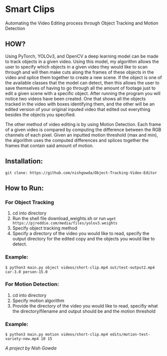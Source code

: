 # Smart Clips
Automating the Video Editing process through Object Tracking and Motion Detection
## HOW?
Using PyTorch, YOLOv3, and OpenCV a deep learning model can be made to track objects in a given video. Using this model, my algorithm allows the user to specify which objects in a given video they would like to scan through and will then make cuts along the frames of these objects in the video and splice them together to create a new scene. If the object is one of the available classes that the model can detect, then this allows the user to save themselves of having to go through all the amount of footage just to edit a given scene with a specific object. After running the program you will notice two videos have been created. One that shows all the objects tracked in the video with boxes identifying them, and the other will be an edited version of your original inputed video that edited out everything besides the objects you specified.

The other method of video editing is by using Motion Detection. Each frame of a given video is compared by computing the difference between the RGB channels of each pixel. Given an inputted motion threshold (max and min), the algorithm uses the computed differences and splices together the frames that contain said amount of motion.
## Installation:
```
git clone: https://github.com/nishgowda/Object-Tracking-Video-Editor
```

## How to Run:
### For Object Tracking
  1. cd into directory
  2. Run the shell file download_weights.sh or run ```wget https://pjreddie.com/media/files/yolov3.weights```
  3. Specify object tracking method
  4. Specify a directory of the video you would like to read, specify the output directory for the edited copy and the objects you would like to detect.
  ### Example:

  ```
  $ python3 main.py object videos/short-clip.mp4 out/test-output2.mp4 car-3.0 person-15.0
  ```
### For Motion Detection:
  1. cd into directory
  2. Specify motion algorithm
  3. Provide the directory of the video you would like to read, specifiy what the directory/filename and output should be and the motion threshold
  ### Example:
  ```
  $ python3 main.py motion videos/short-clip.mp4 edits/motion-test-variety-new.mp4 10 15 
  ```
*A project by Nish Gowda*
